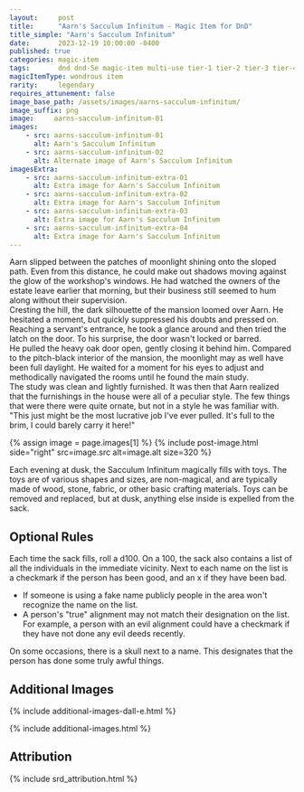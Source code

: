 ```yaml
---
layout:     post
title:      "Aarn's Sacculum Infinitum - Magic Item for DnD"
title_simple: "Aarn's Sacculum Infinitum"
date:       2023-12-19 10:00:00 -0400
published: true
categories: magic-item
tags:       dnd dnd-5e magic-item multi-use tier-1 tier-2 tier-3 tier-4 non-combat
magicItemType: wondrous item
rarity:     legendary
requires_attunement: false
image_base_path: /assets/images/aarns-sacculum-infinitum/
image_suffix: png
image:     aarns-sacculum-infinitum-01
images:
    - src: aarns-sacculum-infinitum-01
      alt: Aarn's Sacculum Infinitum
    - src: aarns-sacculum-infinitum-02
      alt: Alternate image of Aarn's Sacculum Infinitum
imagesExtra:
    - src: aarns-sacculum-infinitum-extra-01
      alt: Extra image for Aarn's Sacculum Infinitum
    - src: aarns-sacculum-infinitum-extra-02
      alt: Extra image for Aarn's Sacculum Infinitum
    - src: aarns-sacculum-infinitum-extra-03
      alt: Extra image for Aarn's Sacculum Infinitum
    - src: aarns-sacculum-infinitum-extra-04
      alt: Extra image for Aarn's Sacculum Infinitum
---
```


<div class="read-aloud">
    Aarn slipped between the patches of moonlight shining onto the sloped path. Even from this distance, he could make out shadows moving against the glow of the workshop's windows. He had watched the owners of the estate leave earlier that morning, but their business still seemed to hum along without their supervision.
</div>
<div class="read-aloud">
    Cresting the hill, the dark silhouette of the mansion loomed over Aarn. He hesitated a moment, but quickly suppressed his doubts and pressed on. Reaching a servant's entrance, he took a glance around and then tried the latch on the door. To his surprise, the door wasn't locked or barred.
</div>
<div class="read-aloud">
    He pulled the heavy oak door open, gently closing it behind him. Compared to the pitch-black interior of the mansion, the moonlight may as well have been full daylight. He waited for a moment for his eyes to adjust and methodically navigated the rooms until he found the main study.
</div>
<div class="read-aloud">
    The study was clean and lightly furnished. It was then that Aarn realized that the furnishings in the house were all of a peculiar style. The few things that were there were quite ornate, but not in a style he was familiar with.
</div>
<div class="read-aloud">
    "This just might be the most lucrative job I've ever pulled. It's full to the brim, I could barely carry it here!"
</div>

{% assign image = page.images[1] %}
{% include post-image.html side="right" src=image.src alt=image.alt size=320 %}

Each evening at dusk, the Sacculum Infinitum magically fills with toys. The toys are of various shapes and sizes, are non-magical, and are typically made of wood, stone, fabric, or other basic crafting materials. Toys can be removed and replaced, but at dusk, anything else inside is expelled from the sack.

## Optional Rules

Each time the sack fills, roll a d100. On a 100, the sack also contains a list of all the individuals in the immediate vicinity. Next to each name on the list is a checkmark if the person has been good, and an x if they have been bad.

- If someone is using a fake name publicly people in the area won't recognize the name on the list.
- A person's "true" alignment may not match their designation on the list. For example, a person with an evil alignment could have a checkmark if they have not done any evil deeds recently.

On some occasions, there is a skull next to a name. This designates that the person has done some truly awful things.


<div style="clear: both;"></div>


## Additional Images

{% include additional-images-dall-e.html %}

{% include additional-images.html %}


## Attribution

{% include srd_attribution.html %}
